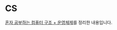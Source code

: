 # CS
[혼자 공부하는 컴퓨터 구조 + 운영체제](https://hongong.hanbit.co.kr/%ec%bb%b4%ed%93%a8%ed%84%b0-%ea%b5%ac%ec%a1%b0-%ec%9a%b4%ec%98%81%ec%b2%b4%ec%a0%9c/)를 정리한 내용입니다.
